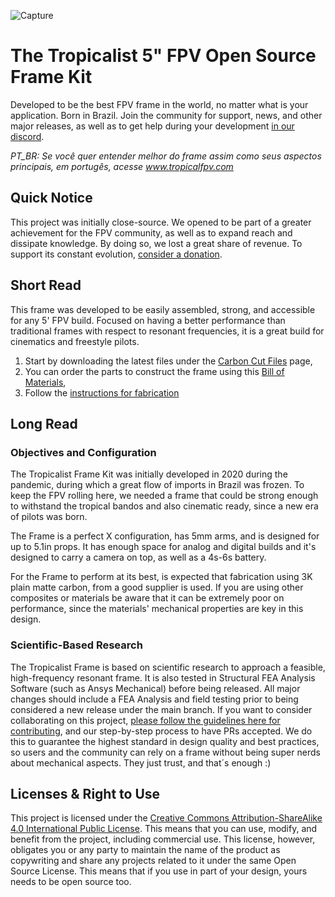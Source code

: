 
![Capture](https://github.com/tropicalfpv/the-tropicalist/assets/11741656/fde5a074-dd45-4e2b-919b-b77e2e7adf29)

# The Tropicalist 5" FPV Open Source Frame Kit
Developed to be the best FPV frame in the world, no matter what is your application. Born in Brazil. Join the community for support, news, and other major releases, as well as to get help during your development [in our discord][7].

*PT_BR: Se você quer entender melhor do frame assim como seus aspectos principais, em portugês, acesse www.tropicalfpv.com*

## Quick Notice
This project was initially close-source. We opened to be part of a greater achievement for the FPV community, as well as to expand reach and dissipate knowledge. By doing so, we lost a great share of revenue. To support its constant evolution, [consider a donation][1].

## Short Read
This frame was developed to be easily assembled, strong, and accessible for any 5' FPV build. Focused on having a better performance than traditional frames with respect to resonant frequencies, it is a great build for cinematics and freestyle pilots. 
1. Start by downloading the latest files under the [Carbon Cut Files][5] page,
2. You can order the parts to construct the frame using this [Bill of Materials][6],
3. Follow the [instructions for fabrication][4]

## Long Read

### Objectives and Configuration
The Tropicalist Frame Kit was initially developed in 2020 during the pandemic, during which a great flow of imports in Brazil was frozen. To keep the FPV rolling here, we needed a frame that could be strong enough to withstand the tropical bandos and also cinematic ready, since a new era of pilots was born.

The Frame is a perfect X configuration, has 5mm arms, and is designed for up to 5.1in props. It has enough space for analog and digital builds and it's designed to carry a camera on top, as well as a 4s-6s battery.

For the Frame to perform at its best, is expected that fabrication using 3K plain matte carbon, from a good supplier is used. If you are using other composites or materials be aware that it can be extremely poor on performance, since the materials' mechanical properties are key in this design.

### Scientific-Based Research
The Tropicalist Frame is based on scientific research to approach a feasible, high-frequency resonant frame. It is also tested in Structural FEA Analysis Software (such as Ansys Mechanical) before being released. All major changes should include a FEA Analysis and field testing prior to being considered a new release under the main branch. If you want to consider collaborating on this project, [please follow the guidelines here for contributing][2], and our step-by-step process to have PRs accepted. We do this to guarantee the highest standard in design quality and best practices, so users and the community can rely on a frame without being super nerds about mechanical aspects. They just trust, and that´s enough :)

## Licenses & Right to Use
This project is licensed under the [Creative Commons Attribution-ShareAlike 4.0 International Public License][3]. This means that you can use, modify, and benefit from the project, including commercial use. This license, however, obligates you or any party to maintain the name of the product as copywriting and share any projects related to it under the same Open Source License. This means that if you use in part of your design, yours needs to be open source too.


[1]: https://patreon.com/TropicalFPV
[2]: https://github.com/tropicalfpv/the-tropicalist/blob/main/GUIDELINES.md
[3]: https://github.com/tropicalfpv/the-tropicalist/blob/main/LICENSE
[4]: https://github.com/tropicalfpv/the-tropicalist/blob/main/ASSEMBLY.md
[5]: https://github.com/tropicalfpv/the-tropicalist/tree/main/Project/Carbon%20Cut%20Files
[6]: https://github.com/tropicalfpv/the-tropicalist/blob/main/BOM.md
[7]: https://discord.gg/JvUaVDHNnM

